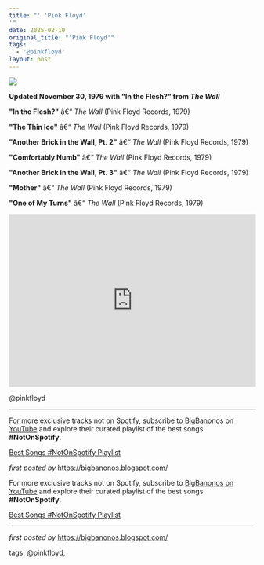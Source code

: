 ```yaml
---
title: "' 'Pink Floyd'
'"
date: 2025-02-10
original_title: "'Pink Floyd'"
tags:
  - '@pinkfloyd'
layout: post
---
```

<!-- Pink Floyd -->
<img src="https://i.scdn.co/image/ab67616d0000b273ea7caaff71dea1051d49b2fe" /> <p><strong>Updated November 30, 1979 with "In the Flesh?" from <em>The Wall</em></strong></p> <p><strong>"In the Flesh?"</strong> â€“ <em>The Wall</em> (Pink Floyd Records, 1979)</p>
<p><strong>"The Thin Ice"</strong> â€“ <em>The Wall</em> (Pink Floyd Records, 1979)</p>
<p><strong>"Another Brick in the Wall, Pt. 2"</strong> â€“ <em>The Wall</em> (Pink Floyd Records, 1979)</p>
<p><strong>"Comfortably Numb"</strong> â€“ <em>The Wall</em> (Pink Floyd Records, 1979)</p>
<p><strong>"Another Brick in the Wall, Pt. 3"</strong> â€“ <em>The Wall</em> (Pink Floyd Records, 1979)</p>
<p><strong>"Mother"</strong> â€“ <em>The Wall</em> (Pink Floyd Records, 1979)</p>
<p><strong>"One of My Turns"</strong> â€“ <em>The Wall</em> (Pink Floyd Records, 1979)</p> <iframe src="https://open.spotify.com/embed/playlist/7dq8qXF2sRT1g51hof3WaC?utm_source=generator" width="100%" height="352" frameBorder="0" allowfullscreen="" allow="autoplay; clipboard-write; encrypted-media; fullscreen; picture-in-picture" loading="lazy"></iframe> <p>@pinkfloyd</p> <hr /> <!-- Footer -->
<p>For more exclusive tracks not on Spotify, subscribe to <a href="https://www.youtube.com/@BigBanonos" target="_blank">BigBanonos on YouTube</a> and explore their curated playlist of the best songs <strong>#NotOnSpotify</strong>.</p> <p><a href="https://www.youtube.com/playlist?list=PLtuNtuTatqI0kFahUCbtbfenC_ET5O_tr" target="_blank">Best Songs #NotOnSpotify Playlist</a></p> <p><em>first posted by</em> <a href="https://bigbanonos.blogspot.com/" rel="noopener" target="_new">https://bigbanonos.blogspot.com/</a></p>


<!--Subscribe and Playlist Links-->
<div>
    <p>For more exclusive tracks not on Spotify, subscribe to <a href="https://www.youtube.com/@BigBanonos" target="_blank">BigBanonos on YouTube</a> and explore their curated playlist of the best songs <strong>#NotOnSpotify</strong>.</p>
    <p><a href="https://www.youtube.com/playlist?list=PLtuNtuTatqI0kFahUCbtbfenC_ET5O_tr" target="_blank">Best Songs #NotOnSpotify Playlist<br /></a></p></div>

<hr />

<p><em>first posted by</em> <a href="https://bigbanonos.blogspot.com/" rel="noopener" target="_new">https://bigbanonos.blogspot.com/</a></p>

<p>tags: @pinkfloyd,</p>
